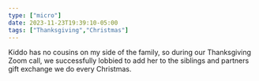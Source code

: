 ```yaml
---
type: ["micro"]
date: 2023-11-23T19:39:10-05:00
tags: ["Thanksgiving","Christmas"]
---
```

Kiddo has no cousins on my side of the family, so during our Thanksgiving Zoom call, we successfully lobbied to add her to the siblings and partners gift exchange we do every Christmas.
